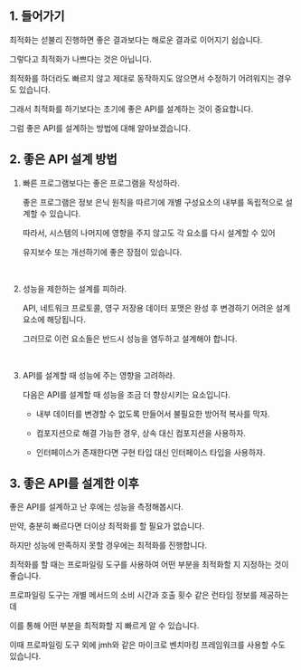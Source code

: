 ## 1. 들어가기

최적화는 섣불리 진행하면 좋은 결과보다는 해로운 결과로 이어지기 쉽습니다.

그렇다고 최적화가 나쁘다는 것은 아닙니다.

최적화를 하더라도 빠르지 않고 제대로 동작하지도 않으면서 수정하기 어려워지는 경우도 있습니다.

그래서 최적화를 하기보다는 초기에 좋은 API를 설계하는 것이 중요합니다.

그럼 좋은 API를 설계하는 방법에 대해 알아보겠습니다.

## 2. 좋은 API 설계 방법

1. 빠른 프로그램보다는 좋은 프로그램을 작성하라.

   좋은 프로그램은 정보 은닉 원칙을 따르기에 개별 구성요소의 내부를 독립적으로 설계할 수 있습니다.

   따라서, 시스템의 나머지에 영향을 주지 않고도 각 요소를 다시 설계할 수 있어

   유지보수 또는 개선하기에 좋은 장점이 있습니다.

   <br>

2. 성능을 제한하는 설계를 피하라.

   API, 네트워크 프로토콜, 영구 저장용 데이터 포맷은 완성 후 변경하기 어려운 설계 요소에 해당됩니다.

   그러므로 이런 요소들은 반드시 성능을 염두하고 설계해야 합니다.

   <br>

3. API를 설계할 때 성능에 주는 영향을 고려하라.

   다음은 API를 설계할 때 성능을 조금 더 향상시키는 요소입니다.

   * 내부 데이터를 변경할 수 없도록 만들어서 불필요한 방어적 복사를 막자.

   * 컴포지션으로 해결 가능한 경우, 상속 대신 컴포지션을 사용하자.

   * 인터페이스가 존재한다면 구현 타입 대신 인터페이스 타입을 사용하자.

## 3. 좋은 API를 설계한 이후

좋은 API를 설계하고 난 후에는 성능을 측정해봅시다.

만약, 충분히 빠르다면 더이상 최적화를 할 필요가 없습니다.

하지만 성능에 만족하지 못할 경우에는 최적화를 진행합니다.

최적화를 할 때는 프로파일링 도구를 사용하여 어떤 부분을 최적화할 지 지정하는 것이 좋습니다.

프로파일링 도구는 개별 메서드의 소비 시간과 호출 횟수 같은 런타임 정보를 제공하는데

이를 통해 어떤 부분을 최적화할 지 빠르게 알 수 있습니다.

이때 프로파일링 도구 외에 jmh와 같은 마이크로 벤치마킹 프레임워크를 사용할 수도 있습니다.